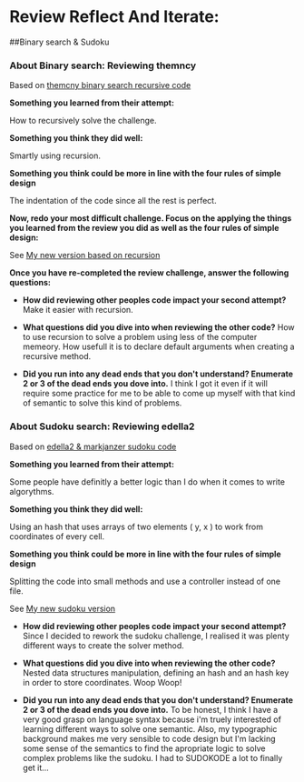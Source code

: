 # Review Reflect And Iterate:

##Binary search & Sudoku

### About Binary search: Reviewing themncy
Based on [themcny binary search recursive code](https://github.com/sf-copperheads-2016/algorithm-drill-binary-search-challenge/pull/12/files)

**Something you learned from their attempt:**

How to recursively solve the challenge.

**Something you think they did well:**

Smartly using recursion.

**Something you think could be more in line with the four rules of simple design**

The indentation of the code since all the rest is perfect.

**Now, redo your most difficult challenge. Focus on the applying the things you learned from the review you did as well as the four rules of simple design:**

See [My new version based on recursion](https://github.com/sf-copperheads-2016/algorithm-drill-binary-search-challenge/pull/12/files)

**Once you have re-completed the review challenge, answer the following questions:**

- **How did reviewing other peoples code impact your second attempt?** Make it easier with recursion.

- **What questions did you dive into when reviewing the other code?** How to use recursion to solve a problem using less of the computer memeory. How usefull it is to declare default arguments when creating a recursive method.

- **Did you run into any dead ends that you don't understand? Enumerate 2 or 3 of the dead ends you dove into.** I think I got it even if it will require some practice for me to be able to come up myself with that kind of semantic to solve this kind of problems.

### About Sudoku search: Reviewing edella2

Based on [edella2 & markjanzer sudoku code](https://github.com/sf-copperheads-2016/sudoku-challenge/pull/8/files)

**Something you learned from their attempt:**

Some people have definitly a better logic than I do when it comes to write algorythms.

**Something you think they did well:**

Using an hash that uses arrays of two elements ( y, x ) to work from coordinates of every cell.

**Something you think could be more in line with the four rules of simple design**

Splitting the code into small methods and use a controller instead of one file.

See [My new sudoku version](https://github.com/sf-copperheads-2016/algorithm-drill-binary-search-challenge/pull/12/files)

- **How did reviewing other peoples code impact your second attempt?** Since I decided to rework the sudoku challenge, I realised it was plenty different ways to create the solver method.

- **What questions did you dive into when reviewing the other code?** Nested data structures manipulation, defining an hash and an hash key in order to store coordinates. Woop Woop!

- **Did you run into any dead ends that you don't understand? Enumerate 2 or 3 of the dead ends you dove into.** To be honest, I think I have a very good grasp on language syntax because i'm truely interested of learning different ways to solve one semantic. Also, my typographic background makes me very sensible to code design but I'm lacking some sense of the semantics to find the apropriate logic to solve complex problems like the sudoku. I had to SUDOKODE a lot to finally get it...